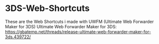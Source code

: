 # 3DS-Web-Shortcuts
These are the Web Shortcuts i made with UWFM (Ultimate Web Forwarder Maker for 3DS)
Ultimate Web Forwarder Maker for 3DS: https://gbatemp.net/threads/release-ultimate-web-forwarder-maker-for-3ds.439722/

